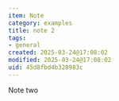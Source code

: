 ```yaml
---
item: Note
category: examples
title: note 2
tags:
- general
created: 2025-03-24@17:08:02
modified: 2025-03-24@17:08:02
uid: 45d8fbd4b328983c
---
```


Note two